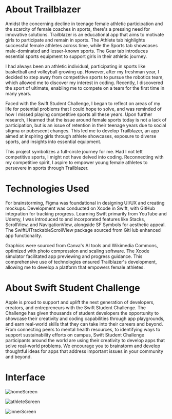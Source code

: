 
# About Trailblazer
Amidst the concerning decline in teenage female athletic participation and the scarcity of female coaches in sports, there's a pressing need for innovative solutions. Trailblazer is an educational app that aims to motivate girls to participate and remain in sports. The Athlete tab highlights successful female athletes across time, while the Sports tab showcases male-dominated and lesser-known sports. The Gear tab introduces essential sports equipment to support girls in their athletic journey. 

I had always been an athletic individual, participating in sports like basketball and volleyball growing up. However, after my freshman year, I decided to step away from competitive sports to pursue the robotics team, which allowed me to discover my interest in coding. Recently, I discovered the sport of ultimate, enabling me to compete on a team for the first time in many years. 

Faced with the Swift Student Challenge, I began to reflect on areas of my life for potential problems that I could hope to solve, and was reminded of how I missed playing competitive sports all these years. Upon further research, I learned that the issue around female sports today is not a lack of participation, but is an issue of retention in their teenage years due to social stigma or pubescent changes. This led me to develop Trailblazer, an app aimed at inspiring girls through athlete showcases, exposure to diverse sports, and insights into essential equipment.

This project symbolizes a full-circle journey for me. Had I not left competitive sports, I might not have delved into coding. Reconnecting with my competitive spirit, I aspire to empower young female athletes to persevere in sports through Trailblazer.

# Technologies Used 
For brainstorming, Figma was foundational in designing UI/UX and creating mockups. Development was conducted on Xcode in Swift, with GitHub integration for tracking progress. Learning Swift primarily from YouTube and Udemy, I was introduced to and incorporated features like Stacks, ScrollView, and NavigationView, alongside SF Symbols for aesthetic appeal. The SwiftUITrackableScrollView package sourced from GitHub enhanced app functionality.

Graphics were sourced from Canva's AI tools and Wikimedia Commons, optimized with photo compression and scaling software. The Xcode simulator facilitated app previewing and progress guidance. This comprehensive use of technologies ensured Trailblazer's development, allowing me to develop a platform that empowers female athletes. 

# About Swift Student Challenge
Apple is proud to support and uplift the next generation of developers, creators, and entrepreneurs with the Swift Student Challenge. The Challenge has given thousands of student developers the opportunity to showcase their creativity and coding capabilities through app playgrounds, and earn real-world skills that they can take into their careers and beyond. From connecting peers to mental health resources, to identifying ways to support sustainability efforts on campus, Swift Student Challenge participants around the world are using their creativity to develop apps that solve real-world problems. We encourage you to brainstorm and develop thoughtful ideas for apps that address important issues in your community and beyond.

# Interface

![homeScreen](https://github.com/alvinacchow/sportsApp/assets/127649620/e74caf13-0142-4437-a11c-9117b6795be9)

![athleteScreen](https://github.com/alvinacchow/sportsApp/assets/127649620/970bbc3e-24e3-4e33-ad3c-7a6fc502c6f6)

![innerScreen](https://github.com/alvinacchow/sportsApp/assets/127649620/169b0472-31e2-43be-857c-84f894a780d7)
